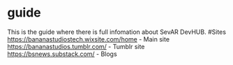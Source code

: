 # guide
This is the guide where there is full infomation about SevAR DevHUB.
#Sites
https://bananastudiostech.wixsite.com/home - Main site
https://bananastudios.tumblr.com/ - Tumblr site
https://bsnews.substack.com/ - Blogs
